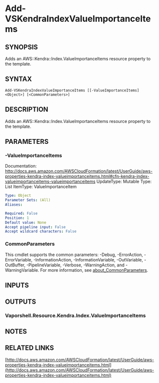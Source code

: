 # Add-VSKendraIndexValueImportanceItems

## SYNOPSIS
Adds an AWS::Kendra::Index.ValueImportanceItems resource property to the template.

## SYNTAX

```
Add-VSKendraIndexValueImportanceItems [[-ValueImportanceItems] <Object>] [<CommonParameters>]
```

## DESCRIPTION
Adds an AWS::Kendra::Index.ValueImportanceItems resource property to the template.

## PARAMETERS

### -ValueImportanceItems
Documentation: http://docs.aws.amazon.com/AWSCloudFormation/latest/UserGuide/aws-properties-kendra-index-valueimportanceitems.html#cfn-kendra-index-valueimportanceitems-valueimportanceitems
UpdateType: Mutable
Type: List
ItemType: ValueImportanceItem

```yaml
Type: Object
Parameter Sets: (All)
Aliases:

Required: False
Position: 1
Default value: None
Accept pipeline input: False
Accept wildcard characters: False
```

### CommonParameters
This cmdlet supports the common parameters: -Debug, -ErrorAction, -ErrorVariable, -InformationAction, -InformationVariable, -OutVariable, -OutBuffer, -PipelineVariable, -Verbose, -WarningAction, and -WarningVariable. For more information, see [about_CommonParameters](http://go.microsoft.com/fwlink/?LinkID=113216).

## INPUTS

## OUTPUTS

### Vaporshell.Resource.Kendra.Index.ValueImportanceItems
## NOTES

## RELATED LINKS

[http://docs.aws.amazon.com/AWSCloudFormation/latest/UserGuide/aws-properties-kendra-index-valueimportanceitems.html](http://docs.aws.amazon.com/AWSCloudFormation/latest/UserGuide/aws-properties-kendra-index-valueimportanceitems.html)

